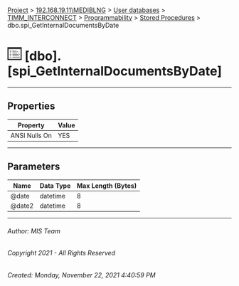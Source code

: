 #### 

[Project](../../../../../index.md) > [192.168.19.11\\MEDIBLNG](../../../../index.md) > [User databases](../../../index.md) > [TIMM_INTERCONNECT](../../index.md) > [Programmability](../index.md) > [Stored Procedures](Stored_Procedures.md) > dbo.spi_GetInternalDocumentsByDate

# ![Stored Procedures](../../../../../Images/StoredProcedure32.png) [dbo].[spi_GetInternalDocumentsByDate]

---

## <a name="#properties"></a>Properties

| Property | Value |
|---|---|
| ANSI Nulls On | YES |


---

## <a name="#parameters"></a>Parameters

| Name | Data Type | Max Length (Bytes) |
|---|---|---|
| @date | datetime | 8 |
| @date2 | datetime | 8 |


---

###### Author:  MIS Team

###### Copyright 2021 - All Rights Reserved

###### Created: Monday, November 22, 2021 4:40:59 PM

